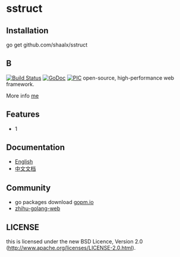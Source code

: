 sstruct
=======


## Installation


go get github.com/shaalx/sstruct


## B

[![Build Status](https://drone.io/github.com/astaxie/beego/status.png)](http://localhost:8080)
[![GoDoc](http://godoc.org/github.com/astaxie/beego?status.svg)](http://localhost:8080)
[![PIC](http://yestone.com/media/1102761899)](http://yestone.com/search?q%5Bwords%5D=%E5%8A%A8%E6%BC%AB&q%5Bfilters%5D%5Bcontent_type%3Aillustration%5D=1)
open-source, high-performance web framework.

More info [me](http://localhost:8080)

## Features

* 1

## Documentation

* [English](http://localhost:8080)
* [中文文档](http://localhost:8080)

## Community

* go packages download [gopm.io](http://gopm.io)
* [zhihu-golang-web](http://zhihudaily.ahorn.me/)


## LICENSE

this is licensed under the new BSD Licence, Version 2.0
(http://www.apache.org/licenses/LICENSE-2.0.html).